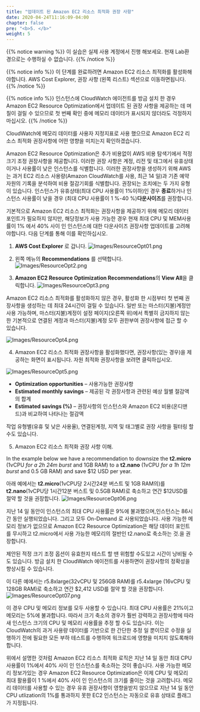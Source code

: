 ```yaml
---
title: "업데이트 된 Amazon EC2 리소스 최적화 권장 사항"
date: 2020-04-24T11:16:09-04:00
chapter: false
pre: "<b>5. </b>"
weight: 5
---
```


{{% notice warning %}}
이 실습은 실제 사용 계정에서 진행 해보세요. 현재 Lab환경으로는 수행하실 수 없습니다.
{{% /notice %}}

{{% notice info %}}
이 단계를 완료하려면 Amazon EC2 리소스 최적화를 활성화해야합니다. AWS Cost Explorer, 권장 사항 (왼쪽 리스트) 섹션으로 이동하면됩니다.
{{% /notice %}}

{{% notice info %}}
인스턴스에 CloudWatch 에이전트를 방금 설치 한 경우 Amazon EC2 Resource Optimization에서 업데이트 된 권장 사항을 제공하는 데 며칠이 걸릴 수 있으므로 첫 번째 확인 중에 메모리 데이터가 표시되지 않더라도 걱정하지 마십시오.
{{% /notice %}}


CloudWatch에 메모리 데이터를 사용자 지정지표로 사용 했으므로 Amazon EC2 리소스 최적화 권장사항에 어떤 영향을 미치는지 확인하겠습니다.

Amazon EC2 Resource Optimization은 추가 비용없이 AWS 비용 탐색기에서 적정크기 조정 권장사항을 제공합니다. 이러한 권장 사항은 계정, 리전 및 태그에서 유휴상태이거나 사용률이 낮은 인스턴스를 식별합니다. 이러한 권장사항을 생성하기 위해 AWS는 과거 EC2 리소스 사용량(Amazon CloudWatch를 사용, 최근 14 일)과 기존 예약자원의 기록을 분석하여 비용 절감기회를 식별합니다. 권장되는 조치에는 두 가지 유형이 있습니다. 인스턴스가 유휴상태(최대 CPU 사용률이 1%이하)인 경우 **종료**하거나 인스턴스 사용률이 낮을 경우 (최대 CPU 사용률이 1 %-40 %)**다운사이즈**를 권장합니다.
 
기본적으로 Amazon EC2 리소스 최적화는 권장사항을 제공하기 위해 메모리 데이터 포인트가 필요하지 않지만, 해당정보가 사용 가능한 경우 현재 최대 CPU 및 MEM사용률이 1% 에서 40% 사이 인 인스턴스에 대한 다운사이즈 권장사항 업데이트를 고려해야합니다. 다음 단계를 통해 이를 확인하십시오.

1. **AWS Cost Explorer** 로 갑니다.
![Images/ResourceOpt01.png](/cost/200_aws_resource_optimization/Images/ResourceOpt01.png)

2. 왼쪽 메뉴의 **Recommendations** 를 선택합니다.
![Images/ResourceOpt2.png](/cost/200_aws_resource_optimization/Images/ResourceOpt02.png)





3. **Amazon EC2 Resource Optimization Recommendations**의 **View All**을 클릭합니다.
![Images/ResourceOpt3.png](/cost/200_aws_resource_optimization/Images/ResourceOpt03.png)

Amazon EC2 리소스 최적화를 활성화하지 않은 경우, 활성화 한 시점부터 첫 번째 권장사항을 생성하는 데 최대 24시간이 걸릴 수 있습니다. 일반 또는 마스터(지불)계정만 사용 가능하며, 마스터(지불)계정이 설정 페이지(오른쪽 위)에서 특별히 금지하지 않는 한 기본적으로 연결된 계정과 마스터(지불)계정 모두 권한부여 권장사항에 접근 할 수 있습니다.

![Images/ResourceOpt4.png](/cost/200_aws_resource_optimization/Images/ResourceOpt04.png)

4. Amazon EC2 리소스 최적화 권장사항을 활성화했다면, 권장사항(있는 경우)을 제공하는 화면이 표시됩니다. 자원 최적화 권장사항을 보려면 클릭하십시오.

![Images/ResourceOpt5.png](/cost/200_aws_resource_optimization/Images/ResourceOpt05.png)

- **Optimization opportunities** – 사용가능한 권장사항
- **Estimated monthly savings** – 제공된 각 권장사항과 관련된 예상 월별 절감액의 합계
- **Estimated savings (%)** – 권장사항의 인스턴스와 Amazon EC2 비용(온디맨드)과 비교하여 나타나는 절감액


작업 유형별(유휴 및 낮은 사용율), 연결된계정, 지역 및 태그별로 권장 사항을 필터링 할 수도 있습니다.

5. Amazon EC2 리소스 최적화 권장 사항 이해.

In the example below we have a recommendation to downsize the **t2.micro** (1vCPU *for a 2h 24m burst* and 1GB RAM) to a **t2.nano** (1vCPU *for a 1h 12m burst* and 0.5 GB RAM) and save $12 USD per year.

아래 예에서는 **t2.micro**(1vCPU당 2시간24분 버스트 및 1GB RAM의)를 **t2.nano**(1vCPU당 1시간12분 버스트 및 0.5GB RAM)로 축소하고 연간 $12USD를 절약 할 것을 권장합니다.
![Images/ResourceOpt06.png](/cost/200_aws_resource_optimization/Images/ResourceOpt06.png)


지난 14 일 동안이 인스턴스의 최대 CPU 사용률은 9%에 불과했으며,인스턴스는 86시간 동안 실행되었습니다. 그리고 모두 On-Demand 로 사용되었습니다. 사용 가능한 메모리 정보가 없으므로 Amazon EC2 Resource Optimization은 해당 데이터 포인트를 무시하고 t2.micro에서 사용 가능한 메모리의 절반인 t2.nano로 축소하는 것.을 권장합니다.

제안된 적정 크기 조정 옵션이 유효한지 테스트 할 땐 위험할 수도있고 시간이 낭비될 수도 있습니다. 방금 설치 한 CloudWatch 에이전트를 사용하면이 권장사항의 정확성을 향상시킬 수 있습니다.

이 다른 예에서는 r5.8xlarge(32vCPU 및 256GB RAM)를 r5.4xlarge (16vCPU 및 128GB RAM)로 축소하고 연간 $2,412 USD를 절약 할 것을 권장합니다.
![Images/ResourceOpt07.png](/cost/200_aws_resource_optimization/Images/ResourceOpt07.png)

이 경우 CPU 및 메모리 정보를 모두 사용할 수 있습니다. 최대 CPU 사용률은 21%이고 메모리는 5%에 ​​불과합니다. 따라서 크기 축소의 경우가 훨씬 강력하고 권장사항에 따라 새 인스턴스 크기의 CPU 및 메모리 사용률을 추정 할 수도 있습니다. 이는 CloudWatch의 과거 사용량 데이터를 기반으로 한 간단한 추정 일 뿐이므로 수정을 실행하기 전에 필요한 모든 부하 테스트를 수행하여 워크로드에 영향을 미치지 않도록해야합니다.

위에서 설명한 것처럼 Amazon EC2 리소스 최적화 로직은 지난 14 일 동안 최대 CPU 사용률이 1%에서 40% 사이 인 인스턴스를 축소하는 것이 좋습니다. 사용 가능한 메모리 정보가있는 경우 Amazon EC2 Resource Optimization은 이제 CPU 및 메모리 최대 활용률이 1 %에서 40% 사이 인 인스턴스의 크기를 줄이는 것을 고려합니다. 메모리 데이터를 사용할 수 있는 경우 유휴 권장사항이 영향을받지 않으므로 지난 14 일 동안 CPU utlization의 1%를 통과하지 못한 EC2 인스턴스는 자동으로 유휴 상태로 플래그가 지정됩니다.